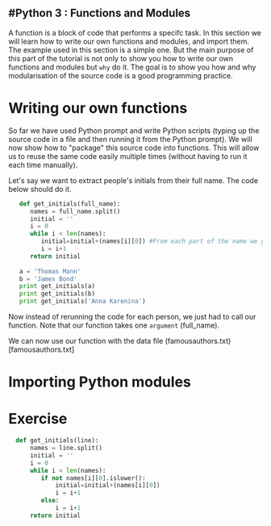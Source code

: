 #Python 3 : Functions and Modules
-----------------------

A function is a block of code that performs a specifc task. In this section we
will learn how to write our own functions and modules, and import them. The example used in this section is a simple one. But the main purpose of this part of the tutorial is not only to show you how to write our own functions and modules but `why` do it. The goal is to show you how and why modularisation of the source code is a good programming practice.

Writing our own functions
============
So far we have used Python prompt and write Python scripts (typing up the source code in a file and then running it from the Python prompt). We will now show how to "package" this source code into functions. This will allow us to reuse the same code easily multiple times (without having to run it each time manually).

Let's say we want to extract people's initials from their full name. The code below should do it.

```python
   def get_initials(full_name):
      names = full_name.split() 
      initial = ''
      i = 0
      while i < len(names):
         initial=initial+(names[i][0]) #From each part of the name we get the first letter
         i = i+1
      return initial
   
   a = 'Thomas Mann'
   b = 'James Bond'
   print get_initials(a)
   print get_initials(b)
   print get_initials('Anna Karenina')
```

Now instead of rerunning the code for each person, we just had to call our function. Note that our function takes one `argument` (full_name). 

We can now use our function with the data file (famousauthors.txt)[famousauthors.txt]



Importing Python modules
============


Exercise
============
```python
  def get_initials(line):
      names = line.split()
      initial = ''
      i = 0
      while i < len(names):
         if not names[i][0].islower():
             initial=initial+(names[i][0])
             i = i+1
         else:
             i = i+1
      return initial
```
